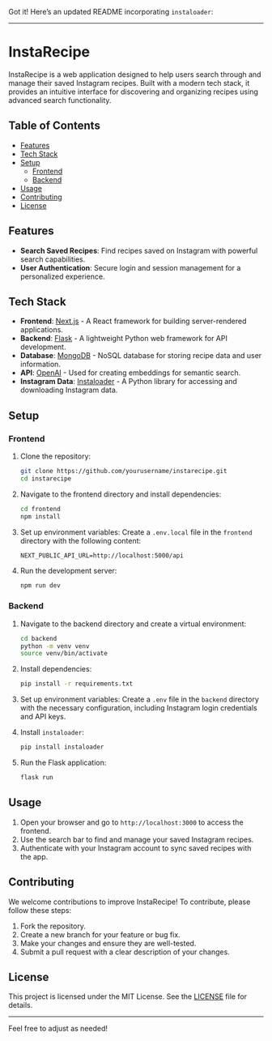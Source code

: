 Got it! Here’s an updated README incorporating `instaloader`:

---

# InstaRecipe

InstaRecipe is a web application designed to help users search through and manage their saved Instagram recipes. Built with a modern tech stack, it provides an intuitive interface for discovering and organizing recipes using advanced search functionality.

## Table of Contents

- [Features](#features)
- [Tech Stack](#tech-stack)
- [Setup](#setup)
  - [Frontend](#frontend)
  - [Backend](#backend)
- [Usage](#usage)
- [Contributing](#contributing)
- [License](#license)

## Features

- **Search Saved Recipes**: Find recipes saved on Instagram with powerful search capabilities.
- **User Authentication**: Secure login and session management for a personalized experience.

## Tech Stack

- **Frontend**: [Next.js](https://nextjs.org/) - A React framework for building server-rendered applications.
- **Backend**: [Flask](https://flask.palletsprojects.com/) - A lightweight Python web framework for API development.
- **Database**: [MongoDB](https://www.mongodb.com/) - NoSQL database for storing recipe data and user information.
- **API**: [OpenAI](https://openai.com/) - Used for creating embeddings for semantic search.
- **Instagram Data**: [Instaloader](https://instaloader.github.io/) - A Python library for accessing and downloading Instagram data.

## Setup

### Frontend

1. Clone the repository:
   ```bash
   git clone https://github.com/yourusername/instarecipe.git
   cd instarecipe
   ```

2. Navigate to the frontend directory and install dependencies:
   ```bash
   cd frontend
   npm install
   ```

3. Set up environment variables:
   Create a `.env.local` file in the `frontend` directory with the following content:
   ```env
   NEXT_PUBLIC_API_URL=http://localhost:5000/api
   ```

4. Run the development server:
   ```bash
   npm run dev
   ```

### Backend

1. Navigate to the backend directory and create a virtual environment:
   ```bash
   cd backend
   python -m venv venv
   source venv/bin/activate
   ```

2. Install dependencies:
   ```bash
   pip install -r requirements.txt
   ```

3. Set up environment variables:
   Create a `.env` file in the `backend` directory with the necessary configuration, including Instagram login credentials and API keys.

4. Install `instaloader`:
   ```bash
   pip install instaloader
   ```

5. Run the Flask application:
   ```bash
   flask run
   ```

## Usage

1. Open your browser and go to `http://localhost:3000` to access the frontend.
2. Use the search bar to find and manage your saved Instagram recipes.
3. Authenticate with your Instagram account to sync saved recipes with the app.

## Contributing

We welcome contributions to improve InstaRecipe! To contribute, please follow these steps:

1. Fork the repository.
2. Create a new branch for your feature or bug fix.
3. Make your changes and ensure they are well-tested.
4. Submit a pull request with a clear description of your changes.

## License

This project is licensed under the MIT License. See the [LICENSE](LICENSE) file for details.

---

Feel free to adjust as needed!
